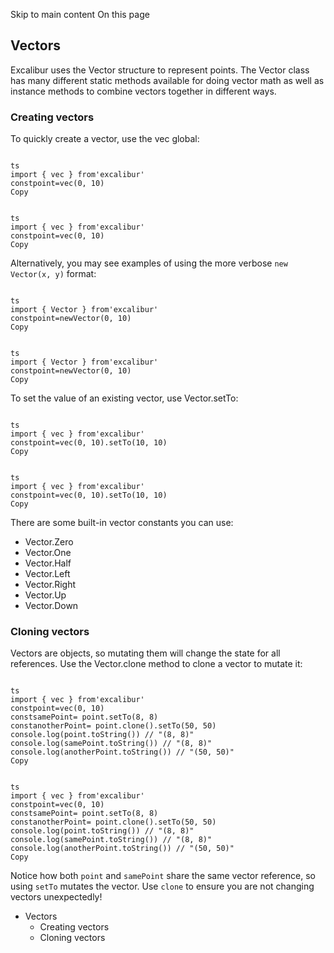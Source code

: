 Skip to main content
On this page
## Vectors​
Excalibur uses the Vector structure to represent points. The Vector class has many different static methods available for doing vector math as well as instance methods to combine vectors together in different ways.
### Creating vectors​
To quickly create a vector, use the vec global:
```

ts
import { vec } from'excalibur'
constpoint=vec(0, 10)
Copy
```
```

ts
import { vec } from'excalibur'
constpoint=vec(0, 10)
Copy
```

Alternatively, you may see examples of using the more verbose `new Vector(x, y)` format:
```

ts
import { Vector } from'excalibur'
constpoint=newVector(0, 10)
Copy
```
```

ts
import { Vector } from'excalibur'
constpoint=newVector(0, 10)
Copy
```

To set the value of an existing vector, use Vector.setTo:
```

ts
import { vec } from'excalibur'
constpoint=vec(0, 10).setTo(10, 10)
Copy
```
```

ts
import { vec } from'excalibur'
constpoint=vec(0, 10).setTo(10, 10)
Copy
```

There are some built-in vector constants you can use:
  * Vector.Zero
  * Vector.One
  * Vector.Half
  * Vector.Left
  * Vector.Right
  * Vector.Up
  * Vector.Down


### Cloning vectors​
Vectors are objects, so mutating them will change the state for all references. Use the Vector.clone method to clone a vector to mutate it:
```

ts
import { vec } from'excalibur'
constpoint=vec(0, 10)
constsamePoint= point.setTo(8, 8)
constanotherPoint= point.clone().setTo(50, 50)
console.log(point.toString()) // "(8, 8)"
console.log(samePoint.toString()) // "(8, 8)"
console.log(anotherPoint.toString()) // "(50, 50)"
Copy
```
```

ts
import { vec } from'excalibur'
constpoint=vec(0, 10)
constsamePoint= point.setTo(8, 8)
constanotherPoint= point.clone().setTo(50, 50)
console.log(point.toString()) // "(8, 8)"
console.log(samePoint.toString()) // "(8, 8)"
console.log(anotherPoint.toString()) // "(50, 50)"
Copy
```

Notice how both `point` and `samePoint` share the same vector reference, so using `setTo` mutates the vector. Use `clone` to ensure you are not changing vectors unexpectedly!
  * Vectors
    * Creating vectors
    * Cloning vectors



